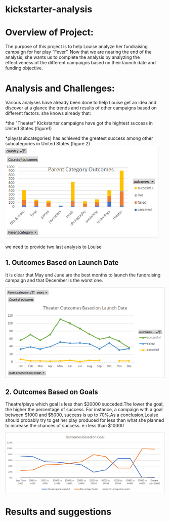 # kickstarter-analysis

# Overview of Project:

The purpose of this project is to help Louise analyze her fundraising campaign for her play “Fever”. Now that we are nearing the end of the analysis, she wants us to complete the    analysis by analyzing the effectiveness of the different campaigns based on their launch date and funding objective.

# Analysis and Challenges:

Various analyses have already been done to help Louise get an idea and discover at a glance the trends and results of other campaigns based on different factors.
she knows already that:

*the "Theater" Kickstarter campaigns have got the hightest success in United States.(figure1)

*plays(subcategories) has achieved the greatest success among other subcategories in United States.(figure 2)
![theater/plays outcomes in US](https://github.com/muhisan/kickstarter-analysis/blob/main/resources/Parent%20Category%20outcomes1.png)

we need to provide two last analysis to Louise 
## 1. Outcomes Based on Launch Date
It is clear that May and June are the best months to launch the fundraising campaign and that December is the worst one. 

![Theater Outcomes Based on launch date](https://github.com/muhisan/kickstarter-analysis/blob/main/Theater_Outcomes_vs_Launch.png)

## 2. Outcomes Based on Goals
Theatre/plays which goal is less than $20000 succeded.The lower the goal, the higher the percentage of success.
For instance, a campaign with a goal between $1000 and $5000, success is up to 70%.As a conclusion,Louise should probably try to get her play produced for less than what she planned to increase the chances of success.
e.i less than $10000 


![Outcomes Based on Goal](https://github.com/muhisan/kickstarter-analysis/blob/main/Outcomes_vs_Goals.png)

# Results and suggestions
